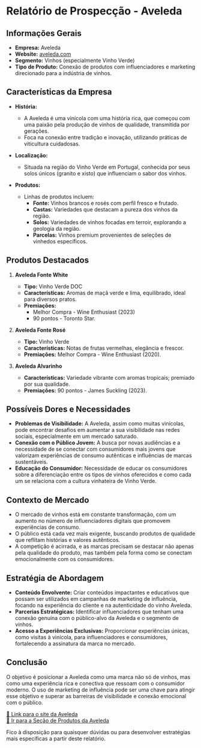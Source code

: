# Relatório de Prospecção - Aveleda

## Informações Gerais
- **Empresa:** Aveleda
- **Website:** [aveleda.com](https://www.aveleda.com/en)
- **Segmento:** Vinhos (especialmente Vinho Verde)
- **Tipo de Produto:** Conexão de produtos com influenciadores e marketing direcionado para a indústria de vinhos.

## Características da Empresa
- **História:** 
  - A Aveleda é uma vinícola com uma história rica, que começou com uma paixão pela produção de vinhos de qualidade, transmitida por gerações.
  - Foca na conexão entre tradição e inovação, utilizando práticas de viticultura cuidadosas.

- **Localização:** 
  - Situada na região do Vinho Verde em Portugal, conhecida por seus solos únicos (granito e xisto) que influenciam o sabor dos vinhos.

- **Produtos:**
  - Linhas de produtos incluem:
    - **Fonte:** Vinhos brancos e rosés com perfil fresco e frutado.
    - **Castas:** Variedades que destacam a pureza dos vinhos da região.
    - **Solos:** Variedades de vinhos focadas em terroir, explorando a geologia da região.
    - **Parcelas:** Vinhos premium provenientes de seleções de vinhedos específicos.

## Produtos Destacados
1. **Aveleda Fonte White**
   - **Tipo:** Vinho Verde DOC
   - **Características:** Aromas de maçã verde e lima, equilibrado, ideal para diversos pratos.
   - **Premiações:** 
     - Melhor Compra - Wine Enthusiast (2023)
     - 90 pontos - Toronto Star.

2. **Aveleda Fonte Rosé**
   - **Tipo:** Vinho Verde
   - **Características:** Notas de frutas vermelhas, elegância e frescor.
   - **Premiações:** Melhor Compra - Wine Enthusiast (2020).

3. **Aveleda Alvarinho**
   - **Características:** Variedade vibrante com aromas tropicais; premiado por sua qualidade.
   - **Premiações:** 90 pontos - James Suckling (2023).

## Possíveis Dores e Necessidades
- **Problemas de Visibilidade:** A Aveleda, assim como muitas vinícolas, pode encontrar desafios em aumentar a sua visibilidade nas redes sociais, especialmente em um mercado saturado.
- **Conexão com o Público Jovem:** A busca por novas audiências e a necessidade de se conectar com consumidores mais jovens que valorizam experiências de consumo autênticas e influências de marcas sustentáveis.
- **Educação do Consumidor:** Necessidade de educar os consumidores sobre a diferenciação entre os tipos de vinhos oferecidos e como cada um se relaciona com a cultura vinhateira de Vinho Verde.

## Contexto de Mercado
- O mercado de vinhos está em constante transformação, com um aumento no número de influenciadores digitais que promovem experiências de consumo.
- O público está cada vez mais exigente, buscando produtos de qualidade que reflitam histórias e valores autênticos.
- A competição é acirrada, e as marcas precisam se destacar não apenas pela qualidade do produto, mas também pela forma como se conectam emocionalmente com os consumidores.

## Estratégia de Abordagem
- **Conteúdo Envolvente:** Criar conteúdos impactantes e educativos que possam ser utilizados em campanhas de marketing de influência, focando na experiência do cliente e na autenticidade do vinho Aveleda.
- **Parcerias Estratégicas:** Identificar influenciadores que tenham uma conexão genuína com o público-alvo da Aveleda e o segmento de vinhos.
- **Acesso a Experiências Exclusivas:** Proporcionar experiências únicas, como visitas à vinícola, para influenciadores e consumidores, fortalecendo a assinatura da marca no mercado.

## Conclusão
O objetivo é posicionar a Aveleda como uma marca não só de vinhos, mas como uma experiência rica e conectiva que ressoam com o consumidor moderno. O uso de marketing de influência pode ser uma chave para atingir esse objetivo e superar as barreiras de visibilidade e conexão emocional com o público.

[🔗 Link para o site da Aveleda](https://www.aveleda.com/en)  
[🔗 Ir para a Seção de Produtos da Aveleda](https://www.aveleda.com/en/wines/portfolio) 

Fico à disposição para quaisquer dúvidas ou para desenvolver estratégias mais específicas a partir deste relatório.